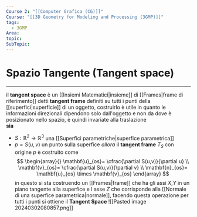 ```yaml
---
Course 2: "[[Computer Grafica (CG)]]"
Course: "[[3D Geometry for Modeling and Processing (3GMP)]]"
tags:
  - 3GMP
Area: 
topic: 
SubTopic:
---
```


# Spazio Tangente (Tangent space)
---
il __tangent space__ è un [[Insiemi Matematici|insieme]] di [[Frames|frame di riferimento]] detti **tangent frame** definiti su tutti i punti della [[superfici|superficie]] di un oggetto, costruirlo è utile in quanto le informazioni direzionali dipendono solo dall'oggetto e non da dove è posizionato nello spazio, è quindi invariate alla traslazione  
**sia**
- $S:\mathbb{R}^2 \to \mathbb{R}^3$ una [[Superfici parametriche|superfice parametrica]] 
- $p = S(u,v)$ un punto sulla superfice 
_allora_ il __tangent frame__ $T_S$ con origine  $p$  è costruito come$$
\begin{array}{}
	\mathbf{u}_{os}= \cfrac{\partial S(u,v)}{\partial u} \\
	\mathbf{v}_{os}= \cfrac{\partial S(u,v)}{\partial v} \\
	\mathbf{n}_{os}= \mathbf{u}_{os} \times \mathbf{v}_{os}
\end{array}
$$in questo si sta costruendo un [[Frames|frame]] che ha gli assi $X$,$Y$ in un piano tangente alla superfice e l asse $Z$ che corrisponde alla [[Normale di una superfice parametrica|normale]], facendo questa operazione per tutti i punti si ottiene il __Tangent Space__ 
![[Pasted image 20240302080857.png]]
